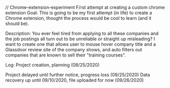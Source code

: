 // Chrome-extension-experiment
F/rst attempt at creating a custom chrome extension
Goal:
This is going to be my first attempt (in life) to create a Chrome extension, thought the process would be cool to learn (and it should be).

Description:
You ever feel tired from applying to all these companies and the job postings all turn out to be unreliable or straight up misleading?  I want to create one that allows user to mouse hover company title and a Glassdoor review site of the company shows, and auto filters out companies that are known to sell their "training courses".


Log:
Project creation, planning (08/25/2020)

Project delayed until further notice, progress loss (09/25/2020)
Data recovery up until 09/10/2020, file uploaded for now (09/26/2020)
